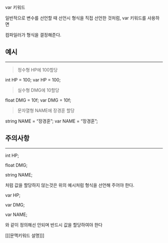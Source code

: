 var 키워드

일반적으로 변수를 선언할 때 선언시 형식을 직접 선언한 것처럼, var 키워드를 사용하면

컴파일러가 형식을 결정해준다.

## 예시

---

> 정수형 HP에 100할당

int HP = 100;
var HP = 100;
> 

> 실수형 DMG에 10할당

float DMG = 10f;
var DMG = 10f;
> 

> 문자열형 NAME에 장경훈 할당

string NAME = “장경훈”;
var NAME = “장경훈”;
> 

## 주의사항

---

int HP;

float DMG;

string NAME;

처럼 값을 할당하지 않는것은 위의 예시처럼 형식을 선언해 주어야 한다.

var HP;

var DMG;

var NAME;

와 같이 정의해선 안되며 반드시 값을 할당하여야 한다

[[[문맥키워드 설명]]]